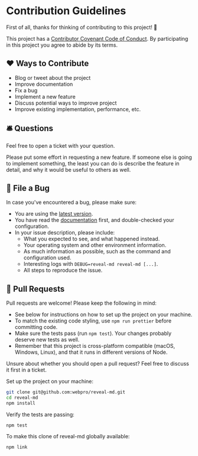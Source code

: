 # Contribution Guidelines

First of all, thanks for thinking of contributing to this project! 👏

This project has a [Contributor Covenant Code of Conduct](./CODE_OF_CONDUCT.md). By participating in this project you agree to abide by its terms.

## ❤️ Ways to Contribute

* Blog or tweet about the project
* Improve documentation
* Fix a bug
* Implement a new feature
* Discuss potential ways to improve project
* Improve existing implementation, performance, etc.

## 🛎 Questions

Feel free to open a ticket with your question.

Please put some effort in requesting a new feature. If someone else is going to implement something, the least you can do is describe the feature in detail, and why it would be useful to others as well.

## 🐛 File a Bug

In case you've encountered a bug, please make sure:

* You are using the [latest version](https://github.com/webpro/reveal-md/releases).
* You have read the [documentation](https://github.com/webpro/reveal-md/blob/master/README.md) first, and double-checked your configuration.
* In your issue description, please include:
	* What you expected to see, and what happened instead.
	* Your operating system and other environment information.
	* As much information as possible, such as the command and configuration used.
	* Interesting logs with `DEBUG=reveal-md reveal-md [...]`.
	* All steps to reproduce the issue.

## 🎁 Pull Requests

Pull requests are welcome! Please keep the following in mind:

* See below for instructions on how to set up the project on your machine.
* To match the existing code styling, use `npm run prettier` before committing code.
* Make sure the tests pass (run `npm test`). Your changes probably deserve new tests as well.
* Remember that this project is cross-platform compatible (macOS, Windows, Linux), and that it runs in different versions of Node.

Unsure about whether you should open a pull request? Feel free to discuss it first in a ticket.

Set up the project on your machine:

```bash
git clone git@github.com:webpro/reveal-md.git
cd reveal-md
npm install
```

Verify the tests are passing:

```
npm test
```

To make this clone of reveal-md globally available:

```
npm link
```
